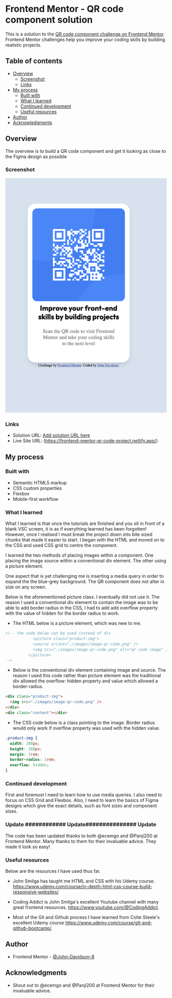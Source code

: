# Frontend Mentor - QR code component solution

This is a solution to the [QR code component challenge on Frontend Mentor](https://www.frontendmentor.io/challenges/qr-code-component-iux_sIO_H). Frontend Mentor challenges help you improve your coding skills by building realistic projects.

## Table of contents

- [Overview](#overview)
  - [Screenshot](#screenshot)
  - [Links](#links)
- [My process](#my-process)
  - [Built with](#built-with)
  - [What I learned](#what-i-learned)
  - [Continued development](#continued-development)
  - [Useful resources](#useful-resources)
- [Author](#author)
- [Acknowledgments](#acknowledgments)

## Overview

The overview is to build a QR code component and get it looking as close to the Figma design as possible

### Screenshot

![Alt text](screenshots/Screenshot%202023-04-13%20at%2013.50.38.png)

### Links

- Solution URL: [Add solution URL here](https://your-solution-url.com)
- Live Site URL: (https://frontend-mentor-qr-code-project.netlify.app/)

## My process

### Built with

- Semantic HTML5 markup
- CSS custom properties
- Flexbox
- Mobile-first workflow

### What I learned

What I learned is that once the tutorials are finished and you sit in front of a blank VSC screen, it is as if everything learned has been forgotten! However, once I realised I must break the project down into bite sized chunks that made it easier to start. I began with the HTML and moved on to the CSS and used CSS grid to centre the component.

I learned the two methods of placing images within a component. One placing the image source within a conventional div element. The other using a picture element.

One aspect that is yet challenging me is inserting a media query in order to expand the the blue-grey background. The QR component does not alter in size on any screen.

Below is the aforementioned picture class. I eventually did not use it. The reason I used a conventional div element to contain the image was to be able to add border radius in the CSS, I had to add add overflow property with the value of hidden for the border radius to work.

- The HTML below is a picture element, which was new to me.

```html
<!-- the code below can be used instead of div
            <picture class="product-img">
            <source srcset="./images/image-qr-code.png" />
            <img src="./images/image-qr-code.png" alt="qr code image" />
          </picture>  
-->
```

- Below is the conventional div element containing image and source. The reason I used this code rather than picture element was the traditional div allowed the overflow: hidden property and value which allowed a border-radius.

```html
<div class="product-img">
  <img src="./images/image-qr-code.png" />
</div>
<div class="content"></div>
```

- The CSS code below is a class pointing to the image. Border radius would only work if overflow property was used with the hidden value.

```css
.product-img {
  width: 288px;
  height: 288px;
  margin: 1rem;
  border-radius: 1rem;
  overflow: hidden;
}
```

### Continued development

First and foremost I need to learn how to use media queries. I also need to focus on CSS Grid and Flexbox. Also, I need to learn the basics of Figma designs which give the exact details, such as font sizes and component sizes.

### Update ############ Update############### Update

The code has been updated thanks to both @ecemgo and @Panji200 at Frontend Mentor. Many thanks to them for their invaluable advice. They made it look so easy!

### Useful resources

Below are the resources I have used thus far.

- John Smilga has taught me HTML and CSS with his Udemy course. https://www.udemy.com/course/in-depth-html-css-course-build-responsive-websites/

- Coding Addict is John Smilga's excellent Youtube channel with many great frontend resources. https://www.youtube.com/@CodingAddict.

- Most of the Git and Github process I have learned from Colte Steele's excellent Udemy course https://www.udemy.com/course/git-and-github-bootcamp/.

## Author

- Frontend Mentor - [@John-Davidson-8](https://www.frontendmentor.io/profile/John-Davidson-8)

## Acknowledgments

- Shout out to @ecemgo and @Panji200 at Frontend Mentor for their invaluable advice.
